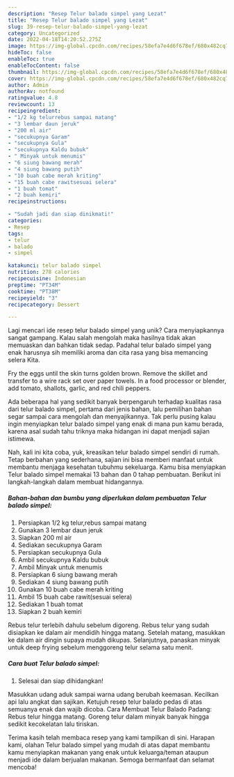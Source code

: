 ```yaml
---
description: "Resep Telur balado simpel yang Lezat"
title: "Resep Telur balado simpel yang Lezat"
slug: 39-resep-telur-balado-simpel-yang-lezat
category: Uncategorized
date: 2022-04-18T14:20:52.275Z
image: https://img-global.cpcdn.com/recipes/58efa7e4d6f678ef/680x482cq70/telur-balado-simpel-foto-resep-utama.jpg
hideToc: false
enableToc: true
enableTocContent: false
thumbnail: https://img-global.cpcdn.com/recipes/58efa7e4d6f678ef/680x482cq70/telur-balado-simpel-foto-resep-utama.jpg
cover: https://img-global.cpcdn.com/recipes/58efa7e4d6f678ef/680x482cq70/telur-balado-simpel-foto-resep-utama.jpg
author: Admin
authorAv: notfound
ratingvalue: 4.8
reviewcount: 13
recipeingredient:
- "1/2 kg telurrebus sampai matang"
- "3 lembar daun jeruk"
- "200 ml air"
- "secukupnya Garam"
- "secukupnya Gula"
- "secukupnya Kaldu bubuk"
- " Minyak untuk menumis"
- "6 siung bawang merah"
- "4 siung bawang putih"
- "10 buah cabe merah kriting"
- "15 buah cabe rawitsesuai selera"
- "1 buah tomat"
- "2 buah kemiri"
recipeinstructions:

- "Sudah jadi dan siap dinikmati!"
categories:
- Resep
tags:
- telur
- balado
- simpel

katakunci: telur balado simpel 
nutrition: 278 calories
recipecuisine: Indonesian
preptime: "PT34M"
cooktime: "PT38M"
recipeyield: "3"
recipecategory: Dessert

---
```





Lagi mencari ide resep telur balado simpel yang unik? Cara menyiapkannya sangat gampang. Kalau salah mengolah maka hasilnya tidak akan memuaskan dan bahkan tidak sedap. Padahal telur balado simpel yang enak harusnya sih memiliki aroma dan cita rasa yang bisa memancing selera Kita.





Fry the eggs until the skin turns golden brown. Remove the skillet and transfer to a wire rack set over paper towels. In a food processor or blender, add tomato, shallots, garlic, and red chili peppers.

Ada beberapa hal yang sedikit banyak berpengaruh terhadap kualitas rasa dari telur balado simpel, pertama dari jenis bahan, lalu pemilihan bahan segar sampai cara mengolah dan menyajikannya. Tak perlu pusing kalau ingin menyiapkan telur balado simpel yang enak di mana pun kamu berada, karena asal sudah tahu triknya maka hidangan ini dapat menjadi sajian istimewa.






Nah, kali ini kita coba, yuk, kreasikan telur balado simpel sendiri di rumah. Tetap berbahan yang sederhana, sajian ini bisa memberi manfaat untuk membantu menjaga kesehatan tubuhmu sekeluarga. Kamu bisa menyiapkan Telur balado simpel memakai 13 bahan dan 0 tahap pembuatan. Berikut ini langkah-langkah dalam membuat hidangannya.

<!--inarticleads1-->

##### Bahan-bahan dan bumbu yang diperlukan dalam pembuatan Telur balado simpel:

1. Persiapkan 1/2 kg telur,rebus sampai matang
1. Gunakan 3 lembar daun jeruk
1. Siapkan 200 ml air
1. Sediakan secukupnya Garam
1. Persiapkan secukupnya Gula
1. Ambil secukupnya Kaldu bubuk
1. Ambil  Minyak untuk menumis
1. Persiapkan 6 siung bawang merah
1. Sediakan 4 siung bawang putih
1. Gunakan 10 buah cabe merah kriting
1. Ambil 15 buah cabe rawit(sesuai selera)
1. Sediakan 1 buah tomat
1. Siapkan 2 buah kemiri


Rebus telur terlebih dahulu sebelum digoreng. Rebus telur yang sudah disiapkan ke dalam air mendidih hingga matang. Setelah matang, masukkan ke dalam air dingin supaya mudah dikupas. Selanjutnya, panaskan minyak untuk deep frying sebelum menggoreng telur selama satu menit. 

<!--inarticleads2-->

##### Cara buat Telur balado simpel:


1. Selesai dan siap dihidangkan!

Masukkan udang aduk sampai warna udang berubah keemasan. Kecilkan api lalu angkat dan sajikan. Ketujuh resep telur balado pedas di atas semuanya enak dan wajib dicoba. Cara Membuat Telur Balado Padang: Rebus telur hingga matang. Goreng telur dalam minyak banyak hingga sedikit kecokelatan lalu tiriskan. 

Terima kasih telah membaca resep yang kami tampilkan di sini. Harapan kami, olahan Telur balado simpel yang mudah di atas dapat membantu kamu menyiapkan makanan yang enak untuk keluarga/teman ataupun menjadi ide dalam berjualan makanan. Semoga bermanfaat dan selamat mencoba!

